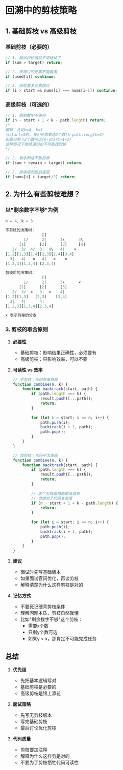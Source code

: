 # 回溯中的剪枝策略

## 1. 基础剪枝 vs 高级剪枝

### 基础剪枝（必要的）
```javascript
// 1. 超出目标值就不用继续了
if (sum > target) return;

// 2. 使用过的元素不能再用
if (used[i]) continue;

// 3. 同层重复元素跳过
if (i > start && nums[i] === nums[i-1]) continue;
```

### 高级剪枝（可选的）
```javascript
// 1. 剩余数字不够用
if (n - start + 1 < k - path.length) return;
/*
解释：比如n=4, k=3
当start=3时，我们还需要选2个数(k-path.length=2)
但是只剩下2个数可选(n-start+1=2)
这种情况下继续递归也不可能找到解
*/

// 2. 剩余和达不到目标
if (sum + remain < target) return;

// 3. 排序后的提前返回
if (nums[i] > target/2) return;
```

## 2. 为什么有些剪枝难想？

### 以"剩余数字不够"为例
```javascript
n = 4, k = 3

不剪枝的决策树：
                []
        1/      2|      3\      4\
      [1]      [2]      [3]     [4]
   2/  3/  4/  3|  4\   4|    ×
[1,2][1,3][1,4][2,3][2,4][3,4]
  3|   4|   ×   4|   ×    ×
[1,2,3][1,3,4] [2,3,4]

剪枝后的决策树：
                []
        1/      2|      3\      ×
      [1]      [2]      [3]     
   2/  3/  ×   3|  ×    4|    
[1,2][1,3]   [2,3]    [3,4]
  3|   4|      4|       
[1,2,3][1,3,4][2,3,4]

× 表示剪掉的分支
```

### 3. 剪枝的取舍原则

1. **必要性**
   - 基础剪枝：影响结果正确性，必须要有
   - 高级剪枝：只影响效率，可以不要

2. **可读性 vs 效率**
   ```javascript
   // 不剪枝：代码简单直观
   function combine(n, k) {
       function backtrack(start, path) {
           if (path.length === k) {
               result.push([...path]);
               return;
           }
           
           for (let i = start; i <= n; i++) {
               path.push(i);
               backtrack(i + 1, path);
               path.pop();
           }
       }
   }

   // 加剪枝：代码不太直观
   function combine(n, k) {
       function backtrack(start, path) {
           if (path.length === k) {
               result.push([...path]);
               return;
           }
           
           // 这个剪枝虽然能提高效率
           // 但增加了代码复杂度
           if (n - start + 1 < k - path.length) {
               return;
           }
           
           for (let i = start; i <= n; i++) {
               path.push(i);
               backtrack(i + 1, path);
               path.pop();
           }
       }
   }
   ```

3. **建议**
   - 面试时先写基础版本
   - 如果面试官问优化，再谈剪枝
   - 解释清楚为什么这样剪枝是对的

4. **记忆方式**
   - 不要死记硬背剪枝条件
   - 理解问题本质，剪枝自然就懂
   - 比如"剩余数字不够"这个剪枝：
     - 需要x个数
     - 只剩y个数可选
     - 如果y < x，那肯定不可能完成任务

## 总结

1. **优先级**
   - 先把基本逻辑写对
   - 基础剪枝是必要的
   - 高级剪枝是锦上添花

2. **面试策略**
   - 先写无剪枝版本
   - 写完基础剪枝
   - 最后讨论优化剪枝

3. **代码质量**
   - 剪枝要加注释
   - 解释为什么这样剪是对的
   - 不要为了剪枝牺牲代码可读性
